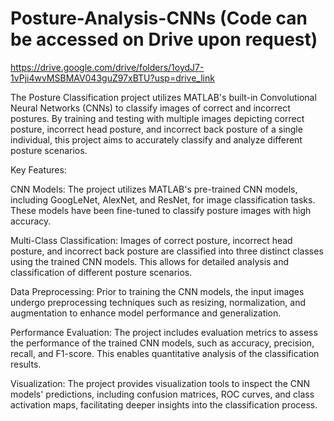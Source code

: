 # Posture-Analysis-CNNs (Code can be accessed on Drive upon request)
https://drive.google.com/drive/folders/1oydJ7-1vPji4wvMSBMAV043guZ97xBTU?usp=drive_link

The Posture Classification project utilizes MATLAB's built-in Convolutional Neural Networks (CNNs) to classify images of correct and incorrect postures. By training and testing with multiple images depicting correct posture, incorrect head posture, and incorrect back posture of a single individual, this project aims to accurately classify and analyze different posture scenarios.

Key Features:

CNN Models: The project utilizes MATLAB's pre-trained CNN models, including GoogLeNet, AlexNet, and ResNet, for image classification tasks. These models have been fine-tuned to classify posture images with high accuracy.

Multi-Class Classification: Images of correct posture, incorrect head posture, and incorrect back posture are classified into three distinct classes using the trained CNN models. This allows for detailed analysis and classification of different posture scenarios.

Data Preprocessing: Prior to training the CNN models, the input images undergo preprocessing techniques such as resizing, normalization, and augmentation to enhance model performance and generalization.

Performance Evaluation: The project includes evaluation metrics to assess the performance of the trained CNN models, such as accuracy, precision, recall, and F1-score. This enables quantitative analysis of the classification results.

Visualization: The project provides visualization tools to inspect the CNN models' predictions, including confusion matrices, ROC curves, and class activation maps, facilitating deeper insights into the classification process.
